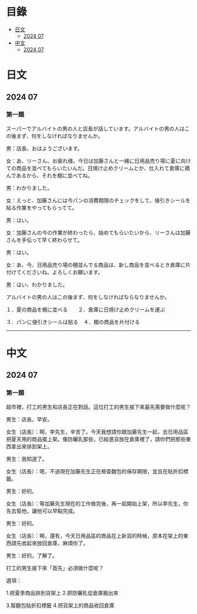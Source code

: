 # 目錄
- [日文](#日文)
  - [2024 07](#2024-07)
- [中文](#中文)
  - [2024 07](#2024-07)

# 日文
## 2024 07

### 第一題
スーパーでアルバイトの男の人と店長が話しています。アルバイトの男の人はこの後まず、何をしなければなりませんか。

男：店長、おはようございます。

女：あ、リーさん、お疲れ様。今日は加藤さんと一緒に日用品売り場に夏に向けての商品を並べてもらいたいんだ。日焼け止めクリームとか、仕入れて倉庫に積んであるから、それを棚に並べてね。

男：わかりました。

女：えっと、加藤さんには今パンの消費期限のチェックをして、値引きシールを貼る作業をやってもらってて。

男：はい。

女：加藤さんの今の作業が終わったら、始めてもらいたいから、リーさんは加藤さんを手伝って早く終わらせて。

男：はい。

女：あ、今、日用品売り場の棚並んでる商品は、新し商品を並べるとき倉庫に片付けてくださいね。よろしくお願います。

男：はい、わかりました。

アルバイトの男の人はこの後まず、何をしなければならなりませんか。

１．夏の商品を棚に並べる　　２．倉庫に日焼け止めクリームを運ぶ

３．パンに値引きシールは貼る　４．棚の商品を片付ける

---

# 中文
## 2024 07

### 第一題
超市裡，打工的男生和店長正在對話。這位打工的男生接下來最先需要做什麼呢？

男生：店長，早安。

女生（店長）：啊，李先生，辛苦了。今天我想請你跟加藤先生一起，去日用品區把夏天用的商品擺上架。像防曬乳那些，已經進貨放在倉庫裡了，請你們把那些東西拿出來排到架上。

男生：我知道了。

女生（店長）：嗯，不過現在加藤先生正在檢查麵包的保存期限，並且在貼折扣標籤。

男生：好的。

女生（店長）：等加藤先生現在的工作做完後，再一起開始上架，所以李先生，你先去幫他，讓他可以早點完成。

男生：好的。

女生（店長）：啊，還有，今天日用品區的商品在上新貨的時候，原本在架上的東西請先收起來放回倉庫，麻煩你了。

男生：好的，了解了。

打工的男生接下來「首先」必須做什麼呢？

選項：

1.把夏季商品排到貨架上  2.把防曬乳從倉庫搬出來

3.幫麵包貼折扣標籤  4.把貨架上的商品收回倉庫


